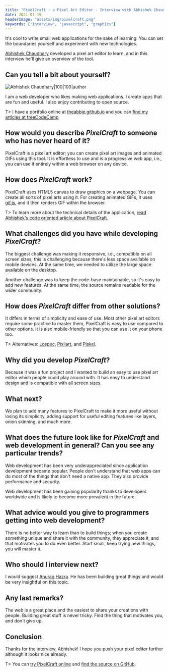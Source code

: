 ```yaml
---
title: "PixelCraft - a Pixel Art Editor - Interview with Abhishek Chaudhary"
date: 2021-01-19
headerImage: "assets/img/pixelcraft.png"
keywords: ["interview", "javascript", "graphics"]
---
```


It's cool to write small web applications for the sake of learning. You can set the boundaries yourself and experiment with new technologies.

[Abhishek Chaudhary](https://twitter.com/theabbiee) developed a pixel art editor to learn, and in this interview he'll give an overview of the tool.

## Can you tell a bit about yourself?

![Abhishek Chaudhary|100|100|author](https://www.gravatar.com/avatar/873c18955bfdb8cd225ede1348eab4ec?s=200)

I am a web developer who likes making web applications. I create apps that are fun and useful. I also enjoy contributing to open source.

T> I have a portfolio online at [theabbie.github.io](https://theabbie.github.io) and you can [find my articles at freeCodeCamp](https://www.freecodecamp.org/news/author/theabbie/)

## How would you describe _PixelCraft_ to someone who has never heard of it?

PixelCraft is a pixel art editor; you can create pixel art images and animated GIFs using this tool. It is effortless to use and is a progressive web app, i.e., you can use it entirely within a web browser on any device.

## How does _PixelCraft_ work?

PixelCraft uses HTML5 canvas to draw graphics on a webpage. You can create all sorts of pixel arts using it. For creating animated GIFs, it uses [gif.js](https://github.com/jnordberg/gif.js/), and it then renders GIF within the browser.

T> To learn more about the technical details of the application, [read Abhishek's code oriented article about PixelCraft](https://www.freecodecamp.org/news/how-to-make-a-pixel-art-editor/).

## What challenges did you have while developing _PixelCraft_?

The biggest challenge was making it responsive, i.e., compatible on all screen sizes; this is challenging because there's less space available on mobile devices. At the same time, we needed to utilize the large space available on the desktop.

Another challenge was to keep the code-base maintainable, so it's easy to add new features. At the same time, the source remains readable for the wider community.

## How does _PixelCraft_ differ from other solutions?

It differs in terms of simplicity and ease of use. Most other pixel art editors require some practice to master them, PixelCraft is easy to use compared to other options. It is also mobile-friendly so that you can use it on your phone too.

T> Alternatives: [Lospec](https://github.com/lospec/pixel-editor), [Pixilart](https://www.pixilart.com/), and [Piskel](https://www.piskelapp.com/).

## Why did you develop _PixelCraft_?

Because it was a fun project and I wanted to build an easy to use pixel art editor which people could play around with. It has easy to understand design and is compatible with all screen sizes.

## What next?

We plan to add many features to PixelCraft to make it more useful without losing its simplicity, adding support for useful editing features like layers, onion skinning, and much more.

## What does the future look like for _PixelCraft_ and web development in general? Can you see any particular trends?

Web development has been very underappreciated since application development became popular. People don't understand that web apps can do most of the things that don't need a native app. They also provide performance and security.

Web development has been gaining popularity thanks to developers worldwide and is likely to become more prevalent in the future.

## What advice would you give to programmers getting into web development?

There is no better way to learn than to build things; when you create something unique and share it with the community, they appreciate it, and that motivates you to do even better. Start small, keep trying new things, you will master it.

## Who should I interview next?

I would suggest [Anurag Hazra](https://mobile.twitter.com/anuraghazru). He has been building great things and would be very insightful on this topic.

## Any last remarks?

The web is a great place and the easiest to share your creations with people. Building great stuff is never tricky. Find the thing that motivates you, and don't give up.

## Conclusion

Thanks for the interview, Abhishek! I hope you push your pixel editor further although it looks nice already.

T> You can [try PixelCraft online](https://pixelcraft.web.app/) and [find the source on GitHub](https://github.com/rgab1508/PixelCraft).
